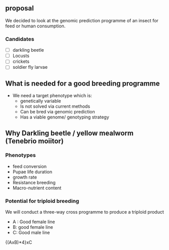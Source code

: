 ## proposal

We decided to look at the genomic prediction programme of an insect for feed or human consumption.

### Candidates 

- [ ] darkling beetle
- [ ] Locusts
- [ ] crickets
- [ ] soldier fly larvae

## What is needed for a good breeding programme

- We need a target phenotype which is:
	- genetically variable
	- Is not solved via current methods
	- Can be bred via genomic prediction
	- Has a viable genome/ genotyping strategy

## Why Darkling beetle / yellow mealworm (Tenebrio moiitor)

### Phenotypes

- feed conversion
- Pupae life duration
- growth rate
- Resistance breeding
- Macro-nutrient content

### Potential for triploid breeding

We will conduct a three-way cross programme to produce a triploid product

- A : Good female line
- B: good female line
- C: Good male line

{(AxB)*4}xC
